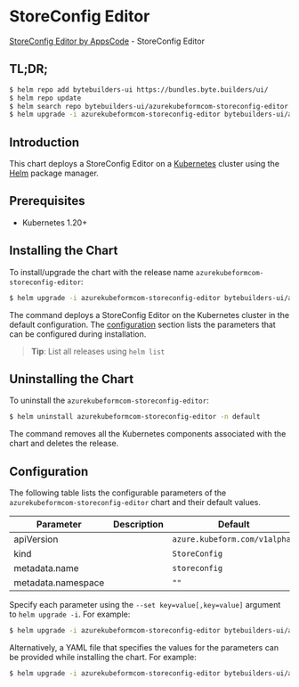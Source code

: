 # StoreConfig Editor

[StoreConfig Editor by AppsCode](https://byte.builders) - StoreConfig Editor

## TL;DR;

```bash
$ helm repo add bytebuilders-ui https://bundles.byte.builders/ui/
$ helm repo update
$ helm search repo bytebuilders-ui/azurekubeformcom-storeconfig-editor --version=v0.4.18
$ helm upgrade -i azurekubeformcom-storeconfig-editor bytebuilders-ui/azurekubeformcom-storeconfig-editor -n default --create-namespace --version=v0.4.18
```

## Introduction

This chart deploys a StoreConfig Editor on a [Kubernetes](http://kubernetes.io) cluster using the [Helm](https://helm.sh) package manager.

## Prerequisites

- Kubernetes 1.20+

## Installing the Chart

To install/upgrade the chart with the release name `azurekubeformcom-storeconfig-editor`:

```bash
$ helm upgrade -i azurekubeformcom-storeconfig-editor bytebuilders-ui/azurekubeformcom-storeconfig-editor -n default --create-namespace --version=v0.4.18
```

The command deploys a StoreConfig Editor on the Kubernetes cluster in the default configuration. The [configuration](#configuration) section lists the parameters that can be configured during installation.

> **Tip**: List all releases using `helm list`

## Uninstalling the Chart

To uninstall the `azurekubeformcom-storeconfig-editor`:

```bash
$ helm uninstall azurekubeformcom-storeconfig-editor -n default
```

The command removes all the Kubernetes components associated with the chart and deletes the release.

## Configuration

The following table lists the configurable parameters of the `azurekubeformcom-storeconfig-editor` chart and their default values.

|     Parameter      | Description |                 Default                  |
|--------------------|-------------|------------------------------------------|
| apiVersion         |             | <code>azure.kubeform.com/v1alpha1</code> |
| kind               |             | <code>StoreConfig</code>                 |
| metadata.name      |             | <code>storeconfig</code>                 |
| metadata.namespace |             | <code>""</code>                          |


Specify each parameter using the `--set key=value[,key=value]` argument to `helm upgrade -i`. For example:

```bash
$ helm upgrade -i azurekubeformcom-storeconfig-editor bytebuilders-ui/azurekubeformcom-storeconfig-editor -n default --create-namespace --version=v0.4.18 --set apiVersion=azure.kubeform.com/v1alpha1
```

Alternatively, a YAML file that specifies the values for the parameters can be provided while
installing the chart. For example:

```bash
$ helm upgrade -i azurekubeformcom-storeconfig-editor bytebuilders-ui/azurekubeformcom-storeconfig-editor -n default --create-namespace --version=v0.4.18 --values values.yaml
```
